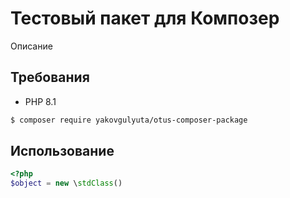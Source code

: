 # Тестовый пакет для Композер

Описание

## Требования

- PHP 8.1

```bash
$ composer require yakovgulyuta/otus-composer-package
```

## Использование

```php
<?php
$object = new \stdClass()
```

